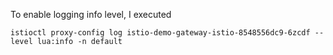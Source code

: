 To enable logging info level, I executed


    istioctl proxy-config log istio-demo-gateway-istio-8548556dc9-6zcdf --level lua:info -n default